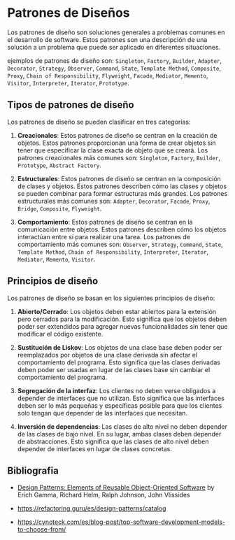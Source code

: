 # Patrones de Diseños

Los patrones de diseño son soluciones generales a problemas comunes en el desarrollo de software. Estos patrones son una descripción de una solución a un problema que puede ser aplicado en diferentes situaciones.

ejemplos de patrones de diseño son: `Singleton`, `Factory`, `Builder`, `Adapter`, `Decorator`, `Strategy`, `Observer`, `Command`, `State`, `Template Method`, `Composite`, `Proxy`, `Chain of Responsibility`, `Flyweight`, `Facade`, `Mediator`, `Memento`, `Visitor`, `Interpreter`, `Iterator`, `Prototype`.

## Tipos de patrones de diseño

Los patrones de diseño se pueden clasificar en tres categorías:

1. **Creacionales**: Estos patrones de diseño se centran en la creación de objetos. Estos patrones proporcionan una forma de crear objetos sin tener que especificar la clase exacta de objeto que se creará. Los patrones creacionales más comunes son: `Singleton`, `Factory`, `Builder`, `Prototype`, `Abstract Factory`.

2. **Estructurales**: Estos patrones de diseño se centran en la composición de clases y objetos. Estos patrones describen cómo las clases y objetos se pueden combinar para formar estructuras más grandes. Los patrones estructurales más comunes son: `Adapter`, `Decorator`, `Facade`, `Proxy`, `Bridge`, `Composite`, `Flyweight`.

3. **Comportamiento**: Estos patrones de diseño se centran en la comunicación entre objetos. Estos patrones describen cómo los objetos interactúan entre sí para realizar una tarea. Los patrones de comportamiento más comunes son: `Observer`, `Strategy`, `Command`, `State`, `Template Method`, `Chain of Responsibility`, `Interpreter`, `Iterator`, `Mediator`, `Memento`, `Visitor`.

## Principios de diseño

Los patrones de diseño se basan en los siguientes principios de diseño:

1. **Abierto/Cerrado**: Los objetos deben estar abiertos para la extensión pero cerrados para la modificación. Esto significa que los objetos deben poder ser extendidos para agregar nuevas funcionalidades sin tener que modificar el código existente.

2. **Sustitución de Liskov**: Los objetos de una clase base deben poder ser reemplazados por objetos de una clase derivada sin afectar el comportamiento del programa. Esto significa que las clases derivadas deben poder ser usadas en lugar de las clases base sin cambiar el comportamiento del programa.

3. **Segregación de la interfaz**: Los clientes no deben verse obligados a depender de interfaces que no utilizan. Esto significa que las interfaces deben ser lo más pequeñas y específicas posible para que los clientes solo tengan que depender de las interfaces que necesitan.

4. **Inversión de dependencias**: Las clases de alto nivel no deben depender de las clases de bajo nivel. En su lugar, ambas clases deben depender de abstracciones. Esto significa que las clases de alto nivel deben depender de interfaces en lugar de clases concretas.

## Bibliografia

- [Design Patterns: Elements of Reusable Object-Oriented Software](https://www.amazon.com/Design-Patterns-Elements-Reusable-Object-Oriented/dp/0201633612) by Erich Gamma, Richard Helm, Ralph Johnson, John Vlissides

- <https://refactoring.guru/es/design-patterns/catalog>

- <https://cynoteck.com/es/blog-post/top-software-development-models-to-choose-from/>
